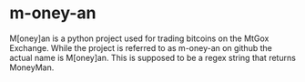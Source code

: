 m-oney-an
=========

M[oney]an is a python project used for trading bitcoins on the MtGox Exchange.  While the project is referred to as m-oney-an on github the actual name is M[oney]an.  This is supposed to be a regex string that returns MoneyMan.
